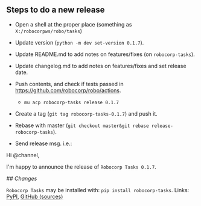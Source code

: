 
Steps to do a new release
---------------------------

- Open a shell at the proper place (something as `X:/robocorpws/robo/tasks`)

- Update version (`python -m dev set-version 0.1.7`).

- Update README.md to add notes on features/fixes (on `robocorp-tasks`).

- Update changelog.md to add notes on features/fixes and set release date.

- Push contents, and check if tests passed in https://github.com/robocorp/robo/actions.
  - `mu acp robocorp-tasks release 0.1.7`

- Create a tag (`git tag robocorp-tasks-0.1.7`) and push it.

- Rebase with master (`git checkout master&git rebase release-robocorp-tasks`).

- Send release msg. i.e.:

Hi @channel,

I'm happy to announce the release of `Robocorp Tasks 0.1.7`.

*## Changes*


`Robocorp Tasks` may be installed with: `pip install robocorp-tasks`.
Links: [PyPI](https://pypi.org/project/robocorp-tasks/), [GitHub (sources)](https://github.com/robocorp/robocorp-tasks)